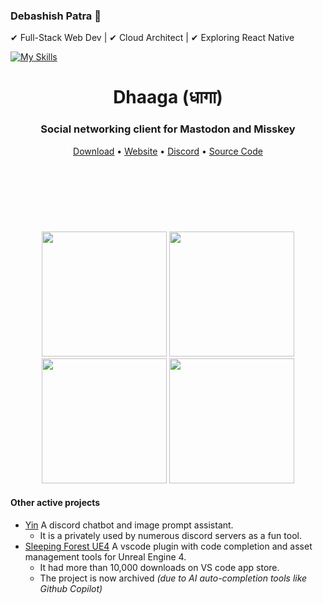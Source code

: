 ### Debashish Patra 👋

✔ Full-Stack Web Dev | ✔ Cloud Architect | ✔ Exploring React Native

[![My Skills](https://skillicons.dev/icons?i=typescript,nodejs,react,mysql,supabase,docker,aws,azure,python,golang&theme=dark)](https://skillicons.dev)


<p><h1 align="center">Dhaaga (धागा)</h1></p>
<p>
  <h3 align="center">Social networking client for Mastodon and Misskey</h3>
</p>
<p align="center">
  <a href="https://github.com/suvam0451/dhaaga/releases/download/v0.2.0/Dhaaga-v0.2.0.apk">Download</a>
    •
  <a href="https://dhaaga.app">Website</a>
  •
  <a href="https://discord.gg/4F8vAXRE">Discord</a>
  •
  <a href="https://github.com/suvm0451/dhaaga">Source Code</a>
</p>

<div style="margin-top: 120px" align="center">
  <img width="200px" src="https://github.com/suvam0451/suvam0451/assets/44526763/81505315-f262-4064-a0be-0c019f33ce77"/>
  <img width="200px" src="https://github.com/suvam0451/suvam0451/assets/44526763/c433c51c-1438-4ed5-9e71-db43b9362dd1"/>
  <img width="200px" src="https://github.com/suvam0451/suvam0451/assets/44526763/6ed48a99-feda-4ac4-be48-60170360a2a5"/>
  <img width="200px" src="https://github.com/suvam0451/dhaaga/assets/44526763/a22abeb0-105f-47cb-b9af-380789038a44"/>
</div>



#### Other active projects


- [Yin](https://yin.suvam.io) A discord chatbot and image prompt assistant.
  - It is a privately used by numerous discord servers as a fun tool.
- [Sleeping Forest UE4](https://marketplace.visualstudio.com/items?itemName=suvam0451.sleeping-forest-ue4) A vscode plugin with code completion and asset management tools for Unreal Engine 4.
  - It had more than 10,000 downloads on VS code app store.
  - The project is now archived *(due to AI auto-completion tools like Github Copilot)*
